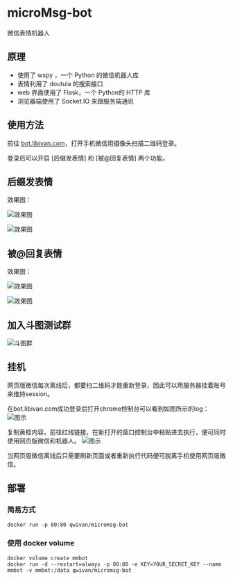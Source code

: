# microMsg-bot
微信表情机器人

## 原理

- 使用了 wxpy ，一个 Python 的微信机器人库
- 表情利用了 doutula 的搜索接口
- web 界面使用了 Flask，一个 Python的 HTTP 库
- 浏览器端使用了 Socket.IO 来跟服务端通讯

## 使用方法
前往 [bot.libivan.com](http://bot.libivan.com)，打开手机微信用摄像头扫描二维码登录。

登录后可以开启 [后缀发表情] 和 [被@回复表情] 两个功能。

## 后缀发表情
效果图：

![效果图](https://user-images.githubusercontent.com/7613160/30479150-80c80826-9a46-11e7-8629-324d85469511.png)

![效果图](https://user-images.githubusercontent.com/7613160/30423776-7a3519de-9976-11e7-81c2-5512fb906994.png)

## 被@回复表情
效果图：

![效果图](https://user-images.githubusercontent.com/7613160/30422855-b83876c0-9973-11e7-8a95-aefa4a0669b0.png)

![效果图](https://user-images.githubusercontent.com/7613160/30422854-b8371384-9973-11e7-97d4-f9f6cdb29496.png)

## 加入斗图测试群
![斗图群](https://user-images.githubusercontent.com/7613160/30469695-12ceba80-9a24-11e7-88d6-474af136e49f.png)

## 挂机
网页版微信每次离线后，都要扫二维码才能重新登录，因此可以用服务器挂着账号来维持session。

在bot.libivan.com成功登录后打开chrome控制台可以看到如图所示的log：
![图示](https://user-images.githubusercontent.com/7613160/30424325-2a5e5b12-9978-11e7-8042-8e1f4298ab55.png)

复制黄框内容，前往红线链接，在新打开的窗口控制台中粘贴进去执行，便可同时使用网页版微信和机器人。
![图示](https://user-images.githubusercontent.com/7613160/30424548-da97d562-9978-11e7-9c65-48680a4cf9cd.png)

当网页版微信离线后只需要刷新页面或者重新执行代码便可脱离手机使用网页版微信。

## 部署

### 简易方式
```
docker run -p 80:80 qwivan/micromsg-bot
```

### 使用 docker volume
```
docker volume create mmbot
docker run -d --restart=always -p 80:80 -e KEY=YOUR_SECRET_KEY --name mmbot -v mmbot:/data qwivan/micromsg-bot
```
